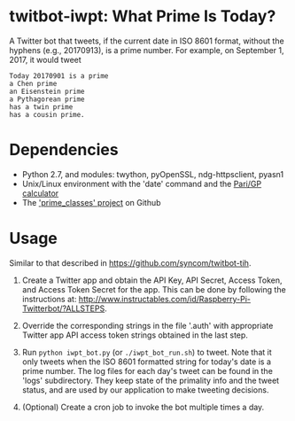 # twitbot-iwpt: What Prime Is Today?

A Twitter bot that tweets, if the current date in ISO 8601 format, without the
hyphens (e.g., 20170913), is a prime number. For example, on September 1,
2017, it would tweet

```
Today 20170901 is a prime 
a Chen prime
an Eisenstein prime
a Pythagorean prime
has a twin prime
has a cousin prime.
```

# Dependencies
- Python 2.7, and modules: twython, pyOpenSSL, ndg-httpsclient, pyasn1
- Unix/Linux environment with the 'date' command and the [Pari/GP
  calculator](http://pari.math.u-bordeaux.fr/)
- The ['prime_classes' project](https://github.com/syncom/prime_classes) on
  Github

# Usage
Similar to that described in https://github.com/syncom/twitbot-tih.

1. Create a Twitter app and obtain the API Key, API Secret, Access Token, and
Access Token Secret for the app. This can be done by following the
instructions at:
http://www.instructables.com/id/Raspberry-Pi-Twitterbot/?ALLSTEPS.

2. Override the corresponding strings in the file '.auth' with appropriate
Twitter app API access token strings obtained in the last step.

3. Run `python iwpt_bot.py` (or `./iwpt_bot_run.sh`) to tweet. Note that it
only tweets when the ISO 8601 formatted string for today's date is a prime
number. The log files for each day's tweet can be found in the 'logs' 
subdirectory. They keep state of the primality info and the tweet status,
and are used by our application to make tweeting decisions.

4. (Optional) Create a cron job to invoke the bot multiple times a day. 

